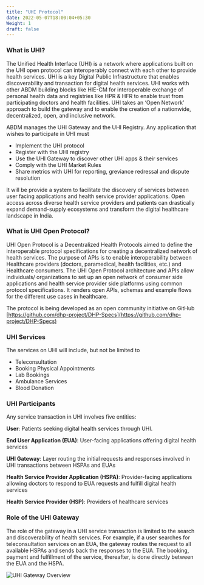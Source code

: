 ```yaml
---
title: "UHI Protocol"
date: 2022-05-07T18:00:04+05:30
Weight: 1
draft: false
---
```


### What is UHI?

The Unified Health Interface (UHI) is a network where applications built on the UHI open protocol can interoperably connect with each other to provide health services. UHI is a key Digital Public Infrastructure that enables discoverability and transaction for digital health services.  UHI works with other ABDM building blocks like HIE-CM for interoperable exchange of personal health data and  registries like HPR & HFR to enable trust from participating doctors and health facilities. UHI takes an ‘Open Network’ approach to build the gateway and to enable the creation of a nationwide, decentralized, open, and inclusive network. 

ABDM manages the UHI Gateway and the UHI Registry. Any application that wishes to participate in UHI must 

- Implement the UHI protocol  
- Register with the UHI registry 
- Use the UHI Gateway to discover other UHI apps & their services
- Comply with the UHI Market Rules 
- Share metrics with UHI for reporting, greviance redressal and dispute resolution 

It will be provide a system to facilitate the discovery of services between user facing applications and health service provider applications. Open access across diverse health service providers and patients can drastically expand demand-supply ecosystems and transform the digital healthcare landscape in India.

### What is UHI Open Protocol? 
UHI Open Protocol is a Decentralized Health Protocols aimed to define the interoperable protocol specifications for creating a decentralized network of health services. The purpose of APIs is to enable interoperability between Healthcare providers (doctors, paramedical, health facilities, etc.) and Healthcare consumers. The UHI Open Protocol architecture and APIs allow individuals/ organizations to set up an open network of consumer side applications and health service provider side platforms using common protocol specifications. It renders open APIs, schemas and example flows for the different use cases in healthcare. 

The protocol is being developed as an open community initiative on GitHub [https://github.com/dhp-project/DHP-Specs](https://github.com/dhp-project/DHP-Specs)


### UHI Services 

The services on UHI will include, but not be limited to

- Teleconsultation 
- Booking Physical Appointments 
- Lab Bookings 
- Ambulance Services  
- Blood Donation 

### UHI Participants 

Any service transaction in UHI involves five entities:

**User**: Patients seeking digital health services through UHI. 

**End User Application (EUA)**: User-facing applications offering digital health services 

**UHI Gateway**: Layer routing the initial requests and responses involved in UHI transactions between HSPAs and EUAs

**Health Service Provider Application (HSPA)**: Provider-facing applications allowing doctors to respond to EUA requests and fulfill digital health services 

**Health Service Provider (HSP)**: Providers of healthcare services

### Role of the UHI Gateway 

The role of the gateway in a UHI service transaction is limited to the search and discoverability of health services. For example, if a user searches for teleconsultation services on an EUA, the gateway routes the request to all available HSPAs and sends back the responses to the EUA. The booking, payment and fulfillment of the service, thereafter, is done directly between the EUA and the HSPA. 

![UHI Gateway Overview](https://github.com/kiranma72/abdm-docs/blob/a6ffaccda810a85dc880457ea446574ed271bd2e/content/UHI/UHI_Gateway_Overview.png)





